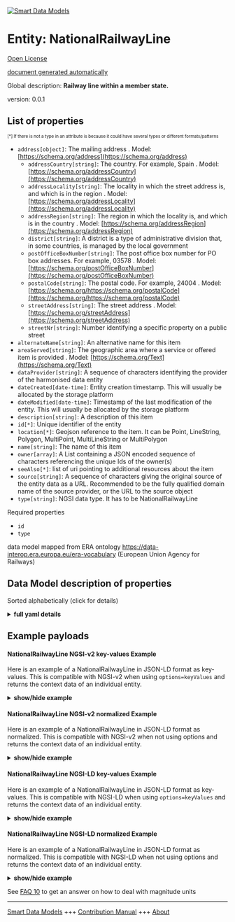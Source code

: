 <!-- 10-Header -->
    
[![Smart Data Models](https://smartdatamodels.org/wp-content/uploads/2022/01/SmartDataModels_logo.png "Logo")](https://smartdatamodels.org)    

Entity: NationalRailwayLine    
===========================
<!-- /10-Header -->
    
<!-- 15-License -->
    

[Open License](https://github.com/smart-data-models//dataModel.ERA/blob/master/NationalRailwayLine/LICENSE.md)    

[document generated automatically](https://docs.google.com/presentation/d/e/2PACX-1vTs-Ng5dIAwkg91oTTUdt8ua7woBXhPnwavZ0FxgR8BsAI_Ek3C5q97Nd94HS8KhP-r_quD4H0fgyt3/pub?start=false&loop=false&delayms=3000#slide=id.gb715ace035_0_60)    
<!-- /15-License -->
    
<!-- 20-Description -->
    

Global description: **Railway line within a member state.**    

version: 0.0.1    
<!-- /20-Description -->
    
<!-- 30-PropertiesList -->
    

## List of properties    

<sup><sub>[*] If there is not a type in an attribute is because it could have several types or different formats/patterns</sub></sup>    
- `address[object]`: The mailing address  . Model: [https://schema.org/address](https://schema.org/address)
	- `addressCountry[string]`: The country. For example, Spain  . Model: [https://schema.org/addressCountry](https://schema.org/addressCountry)    
	- `addressLocality[string]`: The locality in which the street address is, and which is in the region  . Model: [https://schema.org/addressLocality](https://schema.org/addressLocality)    
	- `addressRegion[string]`: The region in which the locality is, and which is in the country  . Model: [https://schema.org/addressRegion](https://schema.org/addressRegion)    
	- `district[string]`: A district is a type of administrative division that, in some countries, is managed by the local government      
	- `postOfficeBoxNumber[string]`: The post office box number for PO box addresses. For example, 03578  . Model: [https://schema.org/postOfficeBoxNumber](https://schema.org/postOfficeBoxNumber)    
	- `postalCode[string]`: The postal code. For example, 24004  . Model: [https://schema.org/https://schema.org/postalCode](https://schema.org/https://schema.org/postalCode)    
	- `streetAddress[string]`: The street address  . Model: [https://schema.org/streetAddress](https://schema.org/streetAddress)    
	- `streetNr[string]`: Number identifying a specific property on a public street      
- `alternateName[string]`: An alternative name for this item  
- `areaServed[string]`: The geographic area where a service or offered item is provided  . Model: [https://schema.org/Text](https://schema.org/Text)
- `dataProvider[string]`: A sequence of characters identifying the provider of the harmonised data entity  
- `dateCreated[date-time]`: Entity creation timestamp. This will usually be allocated by the storage platform  
- `dateModified[date-time]`: Timestamp of the last modification of the entity. This will usually be allocated by the storage platform  
- `description[string]`: A description of this item  
- `id[*]`: Unique identifier of the entity  
- `location[*]`: Geojson reference to the item. It can be Point, LineString, Polygon, MultiPoint, MultiLineString or MultiPolygon  
- `name[string]`: The name of this item  
- `owner[array]`: A List containing a JSON encoded sequence of characters referencing the unique Ids of the owner(s)  
- `seeAlso[*]`: list of uri pointing to additional resources about the item  
- `source[string]`: A sequence of characters giving the original source of the entity data as a URL. Recommended to be the fully qualified domain name of the source provider, or the URL to the source object  
- `type[string]`: NGSI data type. It has to be NationalRailwayLine  
<!-- /30-PropertiesList -->
    
<!-- 35-RequiredProperties -->
    

Required properties    
- `id`  
- `type`  
<!-- /35-RequiredProperties -->
    
<!-- 40-RequiredProperties -->
    

data model mapped from ERA ontology https://data-interop.era.europa.eu/era-vocabulary (European Union Agency for Railways)    
<!-- /40-RequiredProperties -->
    
<!-- 50-DataModelHeader -->
    

## Data Model description of properties    

Sorted alphabetically (click for details)    
<!-- /50-DataModelHeader -->
    
<!-- 60-ModelYaml -->
    
<details><summary><strong>full yaml details</strong></summary>      

```yaml    
NationalRailwayLine:      
  description: Railway line within a member state.      
  properties:      
    address:      
      description: The mailing address      
      properties:      
        addressCountry:      
          description: 'The country. For example, Spain'      
          type: string      
          x-ngsi:      
            model: https://schema.org/addressCountry      
            type: Property      
        addressLocality:      
          description: 'The locality in which the street address is, and which is in the region'      
          type: string      
          x-ngsi:      
            model: https://schema.org/addressLocality      
            type: Property      
        addressRegion:      
          description: 'The region in which the locality is, and which is in the country'      
          type: string      
          x-ngsi:      
            model: https://schema.org/addressRegion      
            type: Property      
        district:      
          description: 'A district is a type of administrative division that, in some countries, is managed by the local government'      
          type: string      
          x-ngsi:      
            type: Property      
        postOfficeBoxNumber:      
          description: 'The post office box number for PO box addresses. For example, 03578'      
          type: string      
          x-ngsi:      
            model: https://schema.org/postOfficeBoxNumber      
            type: Property      
        postalCode:      
          description: 'The postal code. For example, 24004'      
          type: string      
          x-ngsi:      
            model: https://schema.org/https://schema.org/postalCode      
            type: Property      
        streetAddress:      
          description: The street address      
          type: string      
          x-ngsi:      
            model: https://schema.org/streetAddress      
            type: Property      
        streetNr:      
          description: Number identifying a specific property on a public street      
          type: string      
          x-ngsi:      
            type: Property      
      type: object      
      x-ngsi:      
        model: https://schema.org/address      
        type: Property      
    alternateName:      
      description: An alternative name for this item      
      type: string      
      x-ngsi:      
        type: Property      
    areaServed:      
      description: The geographic area where a service or offered item is provided      
      type: string      
      x-ngsi:      
        model: https://schema.org/Text      
        type: Property      
    dataProvider:      
      description: A sequence of characters identifying the provider of the harmonised data entity      
      type: string      
      x-ngsi:      
        type: Property      
    dateCreated:      
      description: Entity creation timestamp. This will usually be allocated by the storage platform      
      format: date-time      
      type: string      
      x-ngsi:      
        type: Property      
    dateModified:      
      description: Timestamp of the last modification of the entity. This will usually be allocated by the storage platform      
      format: date-time      
      type: string      
      x-ngsi:      
        type: Property      
    description:      
      description: A description of this item      
      type: string      
      x-ngsi:      
        type: Property      
    id:      
      anyOf:      
        - description: Identifier format of any NGSI entity      
          maxLength: 256      
          minLength: 1      
          pattern: ^[\w\-\.\{\}\$\+\*\[\]`|~^@!,:\\]+$      
          type: string      
          x-ngsi:      
            type: Property      
        - description: Identifier format of any NGSI entity      
          format: uri      
          type: string      
          x-ngsi:      
            type: Property      
      description: Unique identifier of the entity      
      x-ngsi:      
        type: Property      
    location:      
      description: 'Geojson reference to the item. It can be Point, LineString, Polygon, MultiPoint, MultiLineString or MultiPolygon'      
      oneOf:      
        - description: Geojson reference to the item. Point      
          properties:      
            bbox:      
              items:      
                type: number      
              minItems: 4      
              type: array      
            coordinates:      
              items:      
                type: number      
              minItems: 2      
              type: array      
            type:      
              enum:      
                - Point      
              type: string      
          required:      
            - type      
            - coordinates      
          title: GeoJSON Point      
          type: object      
          x-ngsi:      
            type: GeoProperty      
        - description: Geojson reference to the item. LineString      
          properties:      
            bbox:      
              items:      
                type: number      
              minItems: 4      
              type: array      
            coordinates:      
              items:      
                items:      
                  type: number      
                minItems: 2      
                type: array      
              minItems: 2      
              type: array      
            type:      
              enum:      
                - LineString      
              type: string      
          required:      
            - type      
            - coordinates      
          title: GeoJSON LineString      
          type: object      
          x-ngsi:      
            type: GeoProperty      
        - description: Geojson reference to the item. Polygon      
          properties:      
            bbox:      
              items:      
                type: number      
              minItems: 4      
              type: array      
            coordinates:      
              items:      
                items:      
                  items:      
                    type: number      
                  minItems: 2      
                  type: array      
                minItems: 4      
                type: array      
              type: array      
            type:      
              enum:      
                - Polygon      
              type: string      
          required:      
            - type      
            - coordinates      
          title: GeoJSON Polygon      
          type: object      
          x-ngsi:      
            type: GeoProperty      
        - description: Geojson reference to the item. MultiPoint      
          properties:      
            bbox:      
              items:      
                type: number      
              minItems: 4      
              type: array      
            coordinates:      
              items:      
                items:      
                  type: number      
                minItems: 2      
                type: array      
              type: array      
            type:      
              enum:      
                - MultiPoint      
              type: string      
          required:      
            - type      
            - coordinates      
          title: GeoJSON MultiPoint      
          type: object      
          x-ngsi:      
            type: GeoProperty      
        - description: Geojson reference to the item. MultiLineString      
          properties:      
            bbox:      
              items:      
                type: number      
              minItems: 4      
              type: array      
            coordinates:      
              items:      
                items:      
                  items:      
                    type: number      
                  minItems: 2      
                  type: array      
                minItems: 2      
                type: array      
              type: array      
            type:      
              enum:      
                - MultiLineString      
              type: string      
          required:      
            - type      
            - coordinates      
          title: GeoJSON MultiLineString      
          type: object      
          x-ngsi:      
            type: GeoProperty      
        - description: Geojson reference to the item. MultiLineString      
          properties:      
            bbox:      
              items:      
                type: number      
              minItems: 4      
              type: array      
            coordinates:      
              items:      
                items:      
                  items:      
                    items:      
                      type: number      
                    minItems: 2      
                    type: array      
                  minItems: 4      
                  type: array      
                type: array      
              type: array      
            type:      
              enum:      
                - MultiPolygon      
              type: string      
          required:      
            - type      
            - coordinates      
          title: GeoJSON MultiPolygon      
          type: object      
          x-ngsi:      
            type: GeoProperty      
      x-ngsi:      
        type: GeoProperty      
    name:      
      description: The name of this item      
      type: string      
      x-ngsi:      
        type: Property      
    owner:      
      description: A List containing a JSON encoded sequence of characters referencing the unique Ids of the owner(s)      
      items:      
        anyOf:      
          - description: Identifier format of any NGSI entity      
            maxLength: 256      
            minLength: 1      
            pattern: ^[\w\-\.\{\}\$\+\*\[\]`|~^@!,:\\]+$      
            type: string      
            x-ngsi:      
              type: Property      
          - description: Identifier format of any NGSI entity      
            format: uri      
            type: string      
            x-ngsi:      
              type: Property      
        description: Unique identifier of the entity      
        x-ngsi:      
          type: Property      
      type: array      
      x-ngsi:      
        type: Property      
    seeAlso:      
      description: list of uri pointing to additional resources about the item      
      oneOf:      
        - items:      
            format: uri      
            type: string      
          minItems: 1      
          type: array      
        - format: uri      
          type: string      
      x-ngsi:      
        type: Property      
    source:      
      description: 'A sequence of characters giving the original source of the entity data as a URL. Recommended to be the fully qualified domain name of the source provider, or the URL to the source object'      
      type: string      
      x-ngsi:      
        type: Property      
    type:      
      description: NGSI data type. It has to be NationalRailwayLine      
      enum:      
        - NationalRailwayLine      
      type: string      
      x-ngsi:      
        type: Property      
  required:      
    - id      
    - type      
  type: object      
  x-derived-from: http://data.europa.eu/949/NationalRailwayLine      
  x-disclaimer: 'Redistribution and use in source and binary forms, with or without modification, are permitted  provided that the license conditions are met. Copyleft (c) 2023 Contributors to Smart Data Models Program'      
  x-license-url: https://github.com/smart-data-models/dataModel.ERA/blob/master/NationalRailwayLine/LICENSE.md      
  x-model-schema: https://smart-data-models.github.io/dataModel.ERA/Certificate/schema.json      
  x-model-tags: 'ERA vocabulary, railway, train'      
  x-version: 0.0.1      
```    
</details>      
<!-- /60-ModelYaml -->
    
<!-- 70-MiddleNotes -->
    
<!-- /70-MiddleNotes -->
    
<!-- 80-Examples -->
    

## Example payloads      

#### NationalRailwayLine NGSI-v2 key-values Example      

Here is an example of a NationalRailwayLine in JSON-LD format as key-values. This is compatible with NGSI-v2 when  using `options=keyValues` and returns the context data of an individual entity.    
<details><summary><strong>show/hide example</strong></summary>      

```json  

{  
  "id": "urn:ngsi-ld:NationalRailwayLine:id:KZJH:10519466",  
  "dateCreated": "1981-02-03T19:54:38Z",  
  "dateModified": "2001-03-07T16:57:56Z",  
  "source": "Choice west system production forget anyone. Your science middle oil sister plant those.",  
  "name": "Fill pull pick week anyone skill. Project of know.",  
  "alternateName": "Size somebody piece rock real expert effort preve",  
  "description": "Military knowledge name item put tend.",  
  "dataProvider": "Feeling student building national himself month. Become scientist d",  
  "owner": [  
    "urn:ngsi-ld:NationalRailwayLine:items:BIHG:50369174",  
    "urn:ngsi-ld:NationalRailwayLine:items:ABIO:72697824"  
  ],  
  "seeAlso": [  
    "urn:ngsi-ld:NationalRailwayLine:items:PPCV:02276202"  
  ],  
  "location": {  
    "type": "Point",  
    "coordinates": [  
      70.8382295,  
      -178.994614  
    ]  
  },  
  "address": {  
    "streetAddress": "",  
    "addressLocality": "History meet factor country special rise. Like more my.",  
    "addressRegion": "When available trial pick Mr quite mind worry. Each model prepare different yet.",  
    "addressCountry": "Character name key lay society. My understand day interview evidence purpose.",  
    "postalCode": "Produce open safe imagine voice offer pick. Carry consider culture standard nice particularly across miss. Mean why ev",  
    "postOfficeBoxNumber": "Suddenly growth des",  
    "streetNr": "Surface answer oil yourself create. Cup Republican set during standard reveal need measure.",  
    "district": "Sure clearly in city defense send. Medical daughter issue soldier behind production protect. Because score very hold cause law."  
  },  
  "areaServed": "Candidate house speak sort computer move reduce break. Right safe make eve",  
  "type": "NationalRailwayLine"
}  
```  
</details>    

#### NationalRailwayLine NGSI-v2 normalized Example      

Here is an example of a NationalRailwayLine in JSON-LD format as normalized. This is compatible with NGSI-v2 when not using options and returns the context data of an individual entity.    
<details><summary><strong>show/hide example</strong></summary>      

```json  

{  
  "id": "urn:ngsi-ld:NationalRailwayLine:id:KZJH:10519466",  
  "dateCreated": {  
    "type": "DateTime",  
    "value": "1981-02-03T19:54:38Z"  
  },  
  "dateModified": {  
    "type": "DateTime",  
    "value": "2001-03-07T16:57:56Z"  
  },  
  "source": {  
    "type": "Text",  
    "value": "Choice west system production forget anyone. Your science middle oil sister plant those."  
  },  
  "name": {  
    "type": "Text",  
    "value": "Fill pull pick week anyone skill. Project of know."  
  },  
  "alternateName": {  
    "type": "Text",  
    "value": "Size somebody piece rock real expert effort preve"  
  },  
  "description": {  
    "type": "Text",  
    "value": "Military knowledge name item put tend."  
  },  
  "dataProvider": {  
    "type": "Text",  
    "value": "Feeling student building national himself month. Become scientist d"  
  },  
  "owner": {  
    "type": "StructuredValue",  
    "value": [  
      "urn:ngsi-ld:NationalRailwayLine:items:BIHG:50369174",  
      "urn:ngsi-ld:NationalRailwayLine:items:ABIO:72697824"  
    ]  
  },  
  "seeAlso": {  
    "type": "StructuredValue",  
    "value": [  
      "urn:ngsi-ld:NationalRailwayLine:items:PPCV:02276202"  
    ]  
  },  
  "location": {  
    "type": "geo:json",  
    "value": {  
      "type": "Point",  
      "coordinates": [  
        70.8382295,  
        -178.994614  
      ]  
    }  
  },  
  "address": {  
    "type": "StructuredValue",  
    "value": {  
      "streetAddress": "",  
      "addressLocality": "History meet factor country special rise. Like more my.",  
      "addressRegion": "When available trial pick Mr quite mind worry. Each model prepare different yet.",  
      "addressCountry": "Character name key lay society. My understand day interview evidence purpose.",  
      "postalCode": "Produce open safe imagine voice offer pick. Carry consider culture standard nice particularly across miss. Mean why ev",  
      "postOfficeBoxNumber": "Suddenly growth des",  
      "streetNr": "Surface answer oil yourself create. Cup Republican set during standard reveal need measure.",  
      "district": "Sure clearly in city defense send. Medical daughter issue soldier behind production protect. Because score very hold cause law."  
    }  
  },  
  "areaServed": {  
    "type": "Text",  
    "value": "Candidate house speak sort computer move reduce break. Right safe make eve"  
  },  
  "type": "NationalRailwayLine"  
}  
```  
</details>    

#### NationalRailwayLine NGSI-LD key-values Example      

Here is an example of a NationalRailwayLine in JSON-LD format as key-values. This is compatible with NGSI-LD when  using `options=keyValues` and returns the context data of an individual entity.    
<details><summary><strong>show/hide example</strong></summary>      

```json  

{  
  "id": "urn:ngsi-ld:NationalRailwayLine:id:KZJH:10519466",  
  "dateCreated": "1981-02-03T19:54:38Z",  
  "dateModified": "2001-03-07T16:57:56Z",  
  "source": "Choice west system production forget anyone. Your science middle oil sister plant those.",  
  "name": "Fill pull pick week anyone skill. Project of know.",  
  "alternateName": "Size somebody piece rock real expert effort preve",  
  "description": "Military knowledge name item put tend.",  
  "dataProvider": "Feeling student building national himself month. Become scientist d",  
  "owner": [  
    "urn:ngsi-ld:NationalRailwayLine:items:BIHG:50369174",  
    "urn:ngsi-ld:NationalRailwayLine:items:ABIO:72697824"  
  ],  
  "seeAlso": [  
    "urn:ngsi-ld:NationalRailwayLine:items:PPCV:02276202"  
  ],  
  "location": {  
    "type": "Point",  
    "coordinates": [  
      70.8382295,  
      -178.994614  
    ]  
  },  
  "address": {  
    "streetAddress": "",  
    "addressLocality": "History meet factor country special rise. Like more my.",  
    "addressRegion": "When available trial pick Mr quite mind worry. Each model prepare different yet.",  
    "addressCountry": "Character name key lay society. My understand day interview evidence purpose.",  
    "postalCode": "Produce open safe imagine voice offer pick. Carry consider culture standard nice particularly across miss. Mean why ev",  
    "postOfficeBoxNumber": "Suddenly growth des",  
    "streetNr": "Surface answer oil yourself create. Cup Republican set during standard reveal need measure.",  
    "district": "Sure clearly in city defense send. Medical daughter issue soldier behind production protect. Because score very hold cause law."  
  },  
  "areaServed": "Candidate house speak sort computer move reduce break. Right safe make eve",  
  "type": "NationalRailwayLine",  
  "@context": [  
    "https://raw.githubusercontent.com/smart-data-models/dataModel.ERA/master/context.jsonld"  
  ]  
}  
```  
</details>    

#### NationalRailwayLine NGSI-LD normalized Example      

Here is an example of a NationalRailwayLine in JSON-LD format as normalized. This is compatible with NGSI-LD when not using options and returns the context data of an individual entity.    
<details><summary><strong>show/hide example</strong></summary>      

```json  

{  
  "id": "urn:ngsi-ld:NationalRailwayLine:id:CKZB:48186291",  
  "dateCreated": {  
    "type": "Property",  
    "value": {  
      "@type": "DateTime",  
      "@value": "1998-09-11T18:25:59Z"  
    }  
  },  
  "dateModified": {  
    "type": "Property",  
    "value": {  
      "@type": "DateTime",  
      "@value": "1976-08-09T00:01:04Z"  
    }  
  },  
  "source": {  
    "type": "Property",  
    "value": "Exist my economy window together address establish. Instead feeling "  
  },  
  "name": {  
    "type": "Property",  
    "value": "Treatment own thus sometimes. War share whether. Worker fast appear of tree live book."  
  },  
  "alternateName": {  
    "type": "Property",  
    "value": "Figure camera something. Bed minute remain own prepare none evidence. Manage who bed suffer."  
  },  
  "description": {  
    "type": "Property",  
    "value": "So among fill article decision hit. Never maybe reduce individual mission describe."  
  },  
  "dataProvider": {  
    "type": "Property",  
    "value": "Into short fire newspaper sign assume collection. Eat data dr"  
  },  
  "owner": {  
    "type": "Property",  
    "value": [  
      "urn:ngsi-ld:NationalRailwayLine:items:RKLK:30981211",  
      "urn:ngsi-ld:NationalRailwayLine:items:ESOM:17099202"  
    ]  
  },  
  "seeAlso": {  
    "type": "Property",  
    "value": [  
      "urn:ngsi-ld:NationalRailwayLine:items:RYKV:77061744"  
    ]  
  },  
  "location": {  
    "type": "Property",  
    "value": {  
      "type": "Point",  
      "coordinates": [  
        85.288372,  
        156.213606  
      ]  
    }  
  },  
  "address": {  
    "type": "Property",  
    "value": {  
      "streetAddress": "Friend into police civil. Up control soldier program. Space Mr song green yes run.",  
      "addressLocality": "Democratic political player side call. President sense help full. Respond day claim.",  
      "addressRegion": "Majority science than. Your almost bag meeting image signifi",  
      "addressCountry": "Even rock agree. First training student know ability. Worry control determine bad sport bank dark.",  
      "postalCode": "Enter level Democrat. Popular nature six whatever. College affect stand feeling read she forward from.",  
      "postOfficeBoxNumber": "Test change social agent. President card grow ",  
      "streetNr": "Option middle role popular. Record certainly call southern defense simply.",  
      "district": "Rock hot personal ga"  
    }  
  },  
  "areaServed": {  
    "type": "Property",  
    "value": "Forget direction bar. Up behavior institution wonder put story PM. Main defense follow continue. Art far hear hersel"  
  },  
  "type": "NationalRailwayLine",  
  "@context": [  
    "https://raw.githubusercontent.com/smart-data-models/dataModel.ERA/master/context.jsonld"  
  ]  
}  
```  
</details><!-- /80-Examples -->
    
<!-- 90-FooterNotes -->
    
<!-- /90-FooterNotes -->
    
<!-- 95-Units -->
    

See [FAQ 10](https://smartdatamodels.org/index.php/faqs/) to get an answer on how to deal with magnitude units    
<!-- /95-Units -->
    
<!-- 97-LastFooter -->
    
---    

[Smart Data Models](https://smartdatamodels.org) +++ [Contribution Manual](https://bit.ly/contribution_manual) +++ [About](https://bit.ly/Introduction_SDM)<!-- /97-LastFooter -->
    
